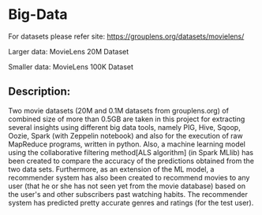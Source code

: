 # Big-Data

For datasets please refer site: https://grouplens.org/datasets/movielens/

Larger data: MovieLens 20M Dataset

Smaller data: MovieLens 100K Dataset
<br>
<h2>Description:</h2>
<p>Two movie datasets (20M and 0.1M datasets from grouplens.org) of combined size of more than 0.5GB are taken in this project for extracting several insights using different big data tools, namely PIG, Hive, Sqoop, Oozie, Spark (with Zeppelin notebook) and also for the execution of raw MapReduce programs, written in python. Also, a machine learning model using the collaborative filtering method[ALS algorithm] (in Spark MLlib) has been created to compare the accuracy of the predictions obtained from the two data sets. Furthermore, as an extension of the ML model, a recommender system has also been created to recommend movies to any user (that he or she has not seen yet from the movie database) based on the user's and other subscribers past watching habits. The recommender system has predicted pretty accurate genres and ratings (for the test user).</p>
